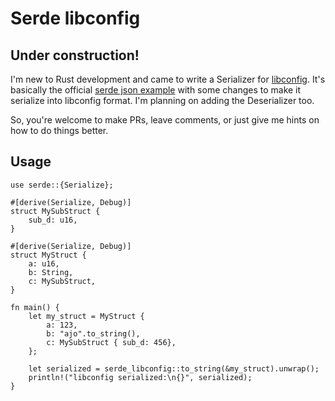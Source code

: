 # Serde libconfig

## Under construction!

I'm new to Rust development and came to write a Serializer for [libconfig](https://github.com/hyperrealm/libconfig).
It's basically the official [serde json example](https://serde.rs/data-format.html) with some
changes to make it serialize into libconfig format. I'm planning on adding the Deserializer
too.

So, you're welcome to make PRs, leave comments, or just give me hints on how to do things better.

## Usage

```
use serde::{Serialize};

#[derive(Serialize, Debug)]
struct MySubStruct {
    sub_d: u16,
}

#[derive(Serialize, Debug)]
struct MyStruct {
    a: u16,
    b: String,
    c: MySubStruct,
}

fn main() {
    let my_struct = MyStruct {
        a: 123,
        b: "ajo".to_string(),
        c: MySubStruct { sub_d: 456},
    };

    let serialized = serde_libconfig::to_string(&my_struct).unwrap();
    println!("libconfig serialized:\n{}", serialized);
}
```
